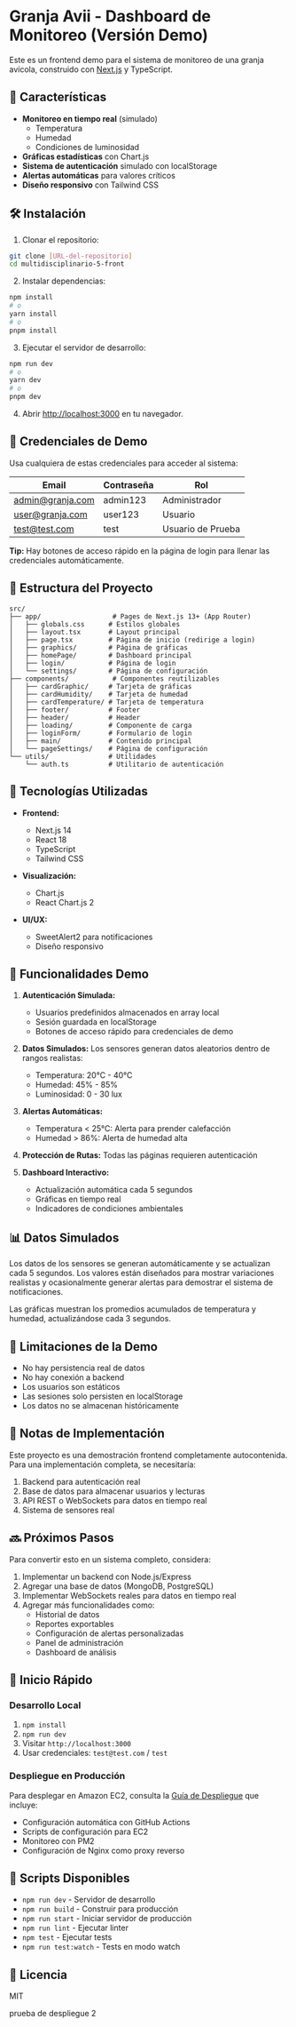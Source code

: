 # Granja Avii - Dashboard de Monitoreo (Versión Demo)

Este es un frontend demo para el sistema de monitoreo de una granja avícola, construido con [Next.js](https://nextjs.org/) y TypeScript.

## 🚀 Características

- **Monitoreo en tiempo real** (simulado)
  - Temperatura
  - Humedad
  - Condiciones de luminosidad
- **Gráficas estadísticas** con Chart.js
- **Sistema de autenticación** simulado con localStorage
- **Alertas automáticas** para valores críticos
- **Diseño responsivo** con Tailwind CSS

## 🛠️ Instalación

1. Clonar el repositorio:
```bash
git clone [URL-del-repositorio]
cd multidisciplinario-5-front
```

2. Instalar dependencias:
```bash
npm install
# o
yarn install
# o
pnpm install
```

3. Ejecutar el servidor de desarrollo:
```bash
npm run dev
# o
yarn dev
# o
pnpm dev
```

4. Abrir [http://localhost:3000](http://localhost:3000) en tu navegador.

## 👤 Credenciales de Demo

Usa cualquiera de estas credenciales para acceder al sistema:

| Email | Contraseña | Rol |
|-------|------------|-----|
| admin@granja.com | admin123 | Administrador |
| user@granja.com | user123 | Usuario |
| test@test.com | test | Usuario de Prueba |

**Tip:** Hay botones de acceso rápido en la página de login para llenar las credenciales automáticamente.

## 📁 Estructura del Proyecto

```
src/
├── app/                  # Pages de Next.js 13+ (App Router)
│   ├── globals.css      # Estilos globales
│   ├── layout.tsx       # Layout principal
│   ├── page.tsx         # Página de inicio (redirige a login)
│   ├── graphics/        # Página de gráficas
│   ├── homePage/        # Dashboard principal
│   ├── login/           # Página de login
│   └── settings/        # Página de configuración
├── components/           # Componentes reutilizables
│   ├── cardGraphic/     # Tarjeta de gráficas
│   ├── cardHumidity/    # Tarjeta de humedad
│   ├── cardTemperature/ # Tarjeta de temperatura
│   ├── footer/          # Footer
│   ├── header/          # Header
│   ├── loading/         # Componente de carga
│   ├── loginForm/       # Formulario de login
│   ├── main/            # Contenido principal
│   └── pageSettings/    # Página de configuración
└── utils/               # Utilidades
    └── auth.ts          # Utilitario de autenticación
```

## 🔧 Tecnologías Utilizadas

- **Frontend:**
  - Next.js 14
  - React 18
  - TypeScript
  - Tailwind CSS
  
- **Visualización:**
  - Chart.js
  - React Chart.js 2
  
- **UI/UX:**
  - SweetAlert2 para notificaciones
  - Diseño responsivo

## 🎯 Funcionalidades Demo

1. **Autenticación Simulada:** 
   - Usuarios predefinidos almacenados en array local
   - Sesión guardada en localStorage
   - Botones de acceso rápido para credenciales de demo

2. **Datos Simulados:** Los sensores generan datos aleatorios dentro de rangos realistas:
   - Temperatura: 20°C - 40°C
   - Humedad: 45% - 85%
   - Luminosidad: 0 - 30 lux

3. **Alertas Automáticas:**
   - Temperatura < 25°C: Alerta para prender calefacción
   - Humedad > 86%: Alerta de humedad alta

4. **Protección de Rutas:** Todas las páginas requieren autenticación

5. **Dashboard Interactivo:**
   - Actualización automática cada 5 segundos
   - Gráficas en tiempo real
   - Indicadores de condiciones ambientales

## 📊 Datos Simulados

Los datos de los sensores se generan automáticamente y se actualizan cada 5 segundos. Los valores están diseñados para mostrar variaciones realistas y ocasionalmente generar alertas para demostrar el sistema de notificaciones.

Las gráficas muestran los promedios acumulados de temperatura y humedad, actualizándose cada 3 segundos.

## 🚫 Limitaciones de la Demo

- No hay persistencia real de datos
- No hay conexión a backend
- Los usuarios son estáticos
- Las sesiones solo persisten en localStorage
- Los datos no se almacenan históricamente

## 📝 Notas de Implementación

Este proyecto es una demostración frontend completamente autocontenida. Para una implementación completa, se necesitaría:

1. Backend para autenticación real
2. Base de datos para almacenar usuarios y lecturas
3. API REST o WebSockets para datos en tiempo real
4. Sistema de sensores real

## 🔜 Próximos Pasos

Para convertir esto en un sistema completo, considera:

1. Implementar un backend con Node.js/Express
2. Agregar una base de datos (MongoDB, PostgreSQL)
3. Implementar WebSockets reales para datos en tiempo real
4. Agregar más funcionalidades como:
   - Historial de datos
   - Reportes exportables
   - Configuración de alertas personalizadas
   - Panel de administración
   - Dashboard de análisis

## 🚀 Inicio Rápido

### Desarrollo Local
1. `npm install`
2. `npm run dev`
3. Visitar `http://localhost:3000`
4. Usar credenciales: `test@test.com` / `test`

### Despliegue en Producción
Para desplegar en Amazon EC2, consulta la [Guía de Despliegue](DEPLOYMENT.md) que incluye:
- Configuración automática con GitHub Actions
- Scripts de configuración para EC2
- Monitoreo con PM2
- Configuración de Nginx como proxy reverso

## 🔧 Scripts Disponibles

- `npm run dev` - Servidor de desarrollo
- `npm run build` - Construir para producción
- `npm run start` - Iniciar servidor de producción
- `npm run lint` - Ejecutar linter
- `npm test` - Ejecutar tests
- `npm run test:watch` - Tests en modo watch

## 📄 Licencia

MIT

prueba de despliegue 2